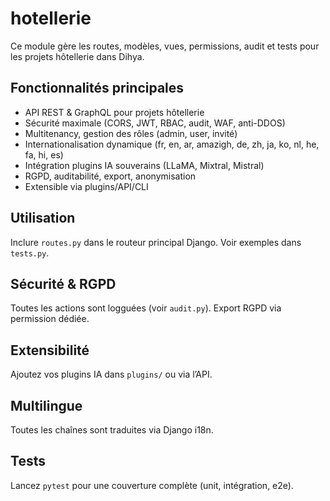 # hotellerie

Ce module gère les routes, modèles, vues, permissions, audit et tests pour les projets hôtellerie dans Dihya.

## Fonctionnalités principales
- API REST & GraphQL pour projets hôtellerie
- Sécurité maximale (CORS, JWT, RBAC, audit, WAF, anti-DDOS)
- Multitenancy, gestion des rôles (admin, user, invité)
- Internationalisation dynamique (fr, en, ar, amazigh, de, zh, ja, ko, nl, he, fa, hi, es)
- Intégration plugins IA souverains (LLaMA, Mixtral, Mistral)
- RGPD, auditabilité, export, anonymisation
- Extensible via plugins/API/CLI

## Utilisation
Inclure `routes.py` dans le routeur principal Django. Voir exemples dans `tests.py`.

## Sécurité & RGPD
Toutes les actions sont logguées (voir `audit.py`). Export RGPD via permission dédiée.

## Extensibilité
Ajoutez vos plugins IA dans `plugins/` ou via l’API.

## Multilingue
Toutes les chaînes sont traduites via Django i18n.

## Tests
Lancez `pytest` pour une couverture complète (unit, intégration, e2e).
